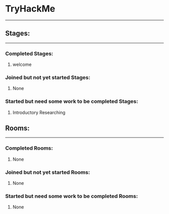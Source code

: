 # **TryHackMe**

---

## **Stages:**

---

### **Completed Stages:**

1. welcome

### **Joined but not yet started Stages:**

1. None

### **Started but need some work to be completed Stages:**

1. Introductory Researching

## **Rooms:**

---

### **Completed Rooms:**

1. None

### **Joined but not yet started Rooms:**

1. None

### **Started but need some work to be completed Rooms:**

1. None
